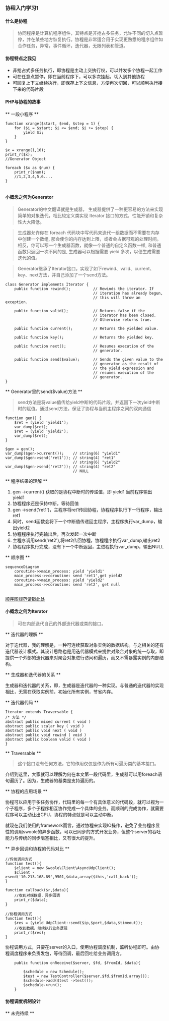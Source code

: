 ### 协程入门学习1 ###

#### 什么是协程 ####

> 协同程序是计算机程序组件，其特点是非抢占多任务，允许不同的切入点暂停，并在某些地方恢复执行。协程是非常适合用于实现更熟悉的程序组件如合作任务，异常，事件循环，迭代器，无限列表和管道。

#### 协程特点之我见 ####

- 非抢占式多任务执行，即协程是主动上交执行权，可以并发多个协程一起工作
- 可在任意点暂停，即在当前程序下，可以多次挂起，切入到其他协程
- 可回复上下文继续执行，即保存上下文信息，方便再次切回，可以顺利执行接下来的代码片段

#### PHP与协程的故事 ####

** 一段小程序 **

```
function xrange($start, $end, $step = 1) {
    for ($i = $start; $i <= $end; $i += $step) {
        yield $i;
    }
}

$x = xrange(1,10);
print_r($x);
//Generator Object

foreach ($x as $num) {
	print_r($num);
	//1,2,3,4,5,6....
}


```

#### 小概念之何为Generator ####
> Generator的中文翻译就是生成器， 生成器提供了一种更容易的方法来实现简单的对象迭代，相比较定义类实现 Iterator 接口的方式，性能开销和复杂性大大降低。

> 生成器允许你在 foreach 代码块中写代码来迭代一组数据而不需要在内存中创建一个数组, 那会使你的内存达到上限，或者会占据可观的处理时间。相反，你可以写一个生成器函数，就像一个普通的自定义函数一样, 和普通函数只返回一次不同的是, 生成器可以根据需要 yield 多次，以便生成需要迭代的值。

> Generator继承了Iterator接口，实现了如下rewind、valid、current、key、next方法，并自己添加了一个send方法。

```
class Generator implements Iterator {
    public function rewind();          // Rewinds the iterator. If
                                       // iteration has already begun,
                                       // this will throw an exception.

    public function valid();           // Returns false if the
                                       // iterator has been closed.
                                       // Otherwise returns true.

    public function current();         // Returns the yielded value.

    public function key();             // Returns the yielded key.

    public function next();            // Resumes execution of the
                                       // generator.
    
    public function send($value);      // Sends the given value to the
                                       // generator as the result of
                                       // the yield expression and
                                       // resumes execution of the
                                       // generator.
}
``` 
** Generator里的send($value)方法 **

> send方法是将value值传给yield中断的代码片段。并返回下一次yield中断时的赋值。通过send方法，保证了协程与当前主程序之间的双向通信

```
function gen() {
    $ret = (yield 'yield1');
    var_dump($ret);
    $ret = (yield 'yield2');
    var_dump($ret);
}
 
$gen = gen();
var_dump($gen->current());    // string(6) "yield1"
var_dump($gen->send('ret1')); // string(4) "ret1"  
                              // string(6) "yield2" 
var_dump($gen->send('ret2')); // string(4) "ret2"  
                              // NULL               
```

** 程序结果的理解 **

1. gen ->current() 获取的是协程中断时的传递值，即 yield1 当前程序输出 yield1
2. 协程程序还是保持中断，等待回值
3. gen ->send('ret1')，主程序将ret1传回协程，协程程序执行下一行程序，输出 ret1
4. 同时，send函数会将下一个中断值传递回主程序，主程序执行var_dump，输出yield2
5. 协程程序执行完输出后，再次发起一次中断
6. 主程序调用send('ret2'),将ret2传回协程，协程程序执行var_dump,输出ret2
7. 协程程序执行完成，没有下一个中断返回，主进程执行var_dump，输出NULL

** 顺序图 **

```
sequenceDiagram
    coroutine->>main_process: yield 'yield1'
    main_process->>coroutine: send 'ret1',get yield2
    coroutine->>main_process: yield 'yield2'
    main_process->>coroutine: send 'ret2', get null
    
```
[顺序图规范请戳此处](http://knsv.github.io/mermaid/sequenceDiagram.html)


#### 小概念之何为Iterator ####

> 可在内部迭代自己的外部迭代器或类的接口。

** 迭代器的理解 **

对于迭代器，我的理解是，一种可连续获取对象实例的数据结构。与之相关的还有迭代器设计模式。其设计思路也是用迭代器模式来提供对聚合对象的统一存取，即提供一个外部的迭代器来对聚合对象进行访问和遍历，而又不需暴露实例的内部结构。

** 生成器和迭代器的关系 **

生成器和迭代器的关系，即，生成器是迭代器的一种实现。与普通的迭代器的实现相比，无需在获取实例前，初始化所有实例，节省内存。

** 迭代器代码 **

```
Iterator extends Traversable {
/* 方法 */
abstract public mixed current ( void )
abstract public scalar key ( void )
abstract public void next ( void )
abstract public void rewind ( void )
abstract public boolean valid ( void )
}
```

** Traversable ** 
> 这个接口没有任何方法，它的作用仅仅是作为所有可遍历类的基本接口。

介绍到这里，大家就可以理解为何在本文第一段代码里，生成器可以用foreach语句遍历了。因为，生成器的基类是支持遍历的。

** 协程的应用场景 **

协程可以应用于多任务协作，代码里的每一个有具体意义的代码段，就可以视为一个子程序，多个子程序相互协作完成一个具体的业务。而顺利的完成协作，就需要程序可以主动让出CPU，协程的特点就是可以主动中断。

就现在我们使用的framework而言，通过协程来实现IO操作，避免了业务程序显性的调用swoole的异步函数，可以已同步的方式开发业务，但整个server的吞吐能力与传统的同步阻塞相比，又有很大的提升。

** 异步回调和协程的代码对比 **

```
//传统调用方式
function test(){
    $client = new Swoole\Client\AsyncUdpClient();
    $client ->send('10.213.168.89',9501,$data,array($this,'call_back'));
}

function callback($r,$data){
    //收到对端数据，异步回调
    print_r($data);
}
```

```
//协程调用方式
function test(){
    $res = (yield UdpClient::send($ip,$port,$data,$timeout));
    //收到数据，继续执行业务逻辑
    print_r($res);
}
```

协程调用方式，只要在server的入口，使用协程调度机制，监听协程即可。由协程调度程序来负责发包，等待回调，最后回吐给业务调用方。

```
    public function onReceive($server, $fd, $fromId, $data){

        $schedule = new Schedule();
        $test = new TestController($server,$fd,$fromId,array());
        $schedule->add($test ->test());
        $schedule->run();
    }
```
#### 协程调度机制设计 ####

 ** 未完待续 **


 